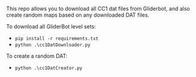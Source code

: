 This repo allows you to download all CC1 dat files from Gliderbot, and also create random maps based on any downloaded DAT files.

To download all GliderBot level sets:
* ``` pip install -r requirements.txt ```
* ``` python .\cc1DatDownloader.py ```

To create a random DAT:
* ``` python .\cc1DatCreator.py ```
